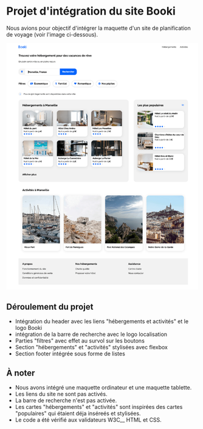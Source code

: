 # Projet d'intégration du site Booki 

Nous avions pour objectif d'intégrer la maquette d'un site de planification de voyage (voir l'image ci-dessous). 

![image](https://github.com/jojokudo/Site-Booki/blob/main/Capture%20d%E2%80%99e%CC%81cran%202023-12-25%20a%CC%80%2023.53.35.png)

## Déroulement du projet 

- Intégration du header avec les liens "hébergements et activités" et le logo Booki
- intégration de la barre de recherche avec le logo localisation
- Parties "filtres" avec effet au survol sur les boutons
- Section "hébergements" et "activités" stylisées avec flexbox
- Section footer intégrée sous forme de listes 

## À noter 

- Nous avons intégré une maquette ordinateur et une maquette tablette.
- Les liens du site ne sont pas activés.
- La barre de recherche n'est pas activée.
- Les cartes "hébergements" et "activités" sont inspirées des cartes "populaires" qui étaient déja inséreés et stylisées.
- Le code a été vérifié aux validateurs W3C__ HTML et CSS.

